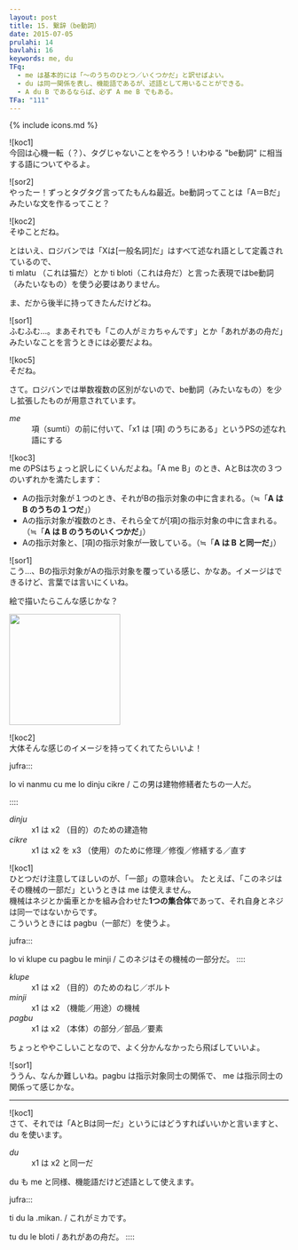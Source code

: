 ```yaml
---
layout: post
title: 15. 繋辞（be動詞）
date: 2015-07-05
prulahi: 14
bavlahi: 16
keywords: me, du
TFq:
  - me は基本的には「～のうちのひとつ／いくつかだ」と訳せばよい。
  - du は同一関係を表し、機能語であるが、述語として用いることができる。
  - A du B であるならば、必ず A me B でもある。
TFa: "111"
---
```

{% include icons.md %}

![koc1]  
今回は心機一転（？）、タグじゃないことをやろう！いわゆる "be動詞" に相当する語についてやるよ。

![sor2]  
やったー！ずっとタグタグ言ってたもんね最近。be動詞ってことは「A＝Bだ」みたいな文を作るってこと？

![koc2]  
そゆことだね。

とはいえ、ロジバンでは「Xは[一般名詞]だ」はすべて述なれ語として定義されているので、  
ti mlatu （これは猫だ）とか ti bloti（これは舟だ）と言った表現ではbe動詞（みたいなもの）を使う必要はありません。

ま、だから後半に持ってきたんだけどね。

![sor1]  
ふむふむ…。まあそれでも「この人がミカちゃんです」とか「あれがあの舟だ」みたいなことを言うときには必要だよね。

![koc5]  
そだね。

さて。ロジバンでは単数複数の区別がないので、be動詞（みたいなもの）を少し拡張したものが用意されています。

<dl class="box valsi drani">
<dt><dfn>me</dfn></dt>
<dd >項（sumti）の前に付いて、「x1 は [項] のうちにある」というPSの述なれ語にする</dd>
</dl>

![koc3]  
me のPSはちょっと訳しにくいんだよね。「A me B」のとき、AとBは次の３つのいずれかを満たします：

- Aの指示対象が１つのとき、それがBの指示対象の中に含まれる。（≒「**A は B のうちの１つだ**」）
- Aの指示対象が複数のとき、それら全てが[項]の指示対象の中に含まれる。（≒「**A は B のうちのいくつかだ**」）
- Aの指示対象と、[項]の指示対象が一致している。（≒「**A は B と同一だ**」）

![sor1]  
こう…、Bの指示対象がAの指示対象を覆っている感じ、かなあ。イメージはできるけど、言葉では言いにくいね。

絵で描いたらこんな感じかな？

<img src="{{site.baseurl}}/assets/pixra/15-1.png" width="200px">

![koc2]  
大体そんな感じのイメージを持ってくれてたらいいよ！

jufra:::

lo vi nanmu cu me lo dinju cikre / この男は建物修繕者たちの一人だ。

::::

<dl class="box valsi">
<dt><dfn>dinju</dfn></dt>
<dd >x1 は x2 （目的）のための建造物</dd>
<dt><dfn>cikre</dfn></dt>
<dd >x1 は x2 を x3 （使用）のために修理／修復／修繕する／直す</dd>
</dl>

![koc1]  
ひとつだけ注意してほしいのが、「一部」の意味合い。
たとえば、「このネジはその機械の一部だ」というときは me は使えません。  
機械はネジとか歯車とかを組み合わせた**1つの集合体**であって、それ自身とネジは同一ではないからです。  
こういうときには pagbu（一部だ）を使うよ。

jufra:::

lo vi klupe cu pagbu le minji / このネジはその機械の一部分だ。
::::

<dl class="box valsi">
<dt><dfn>klupe</dfn></dt>
<dd >x1 は x2 （目的）のためのねじ／ボルト</dd>
<dt><dfn>minji</dfn></dt>
<dd >x1 は x2 （機能／用途）の機械</dd>
<dt><dfn>pagbu</dfn></dt>
<dd >x1 は x2 （本体）の部分／部品／要素</dd>
</dl>


ちょっとややこしいことなので、よく分かんなかったら飛ばしていいよ。  

![sor1]  
ううん、なんか難しいね。pagbu は指示対象同士の関係で、 me は指示同士の関係って感じかな。

-----

![koc1]  
さて、それでは「AとBは同一だ」というにはどうすればいいかと言いますと、 du を使います。

<dl class="box valsi drani">
<dt><dfn>du</dfn></dt>
<dd >x1 は x2 と同一だ</dd>
</dl>

du も me と同様、機能語だけど述語として使えます。

jufra:::

ti du la .mikan. / これがミカです。

tu du le bloti / あれがあの舟だ。
::::


